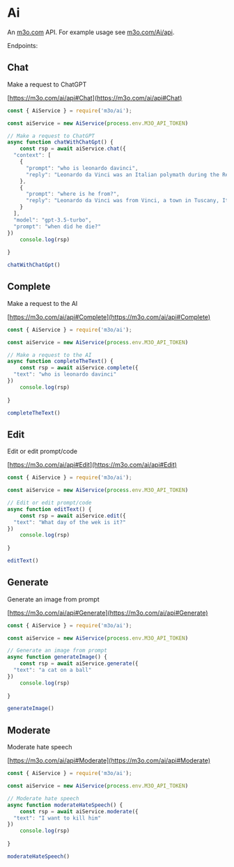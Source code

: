 # Ai

An [m3o.com](https://m3o.com) API. For example usage see [m3o.com/Ai/api](https://m3o.com/Ai/api).

Endpoints:

## Chat

Make a request to ChatGPT


[https://m3o.com/ai/api#Chat](https://m3o.com/ai/api#Chat)

```js
const { AiService } = require('m3o/ai');

const aiService = new AiService(process.env.M3O_API_TOKEN)

// Make a request to ChatGPT
async function chatWithChatGpt() {
	const rsp = await aiService.chat({
  "context": [
    {
      "prompt": "who is leonardo davinci",
      "reply": "Leonardo da Vinci was an Italian polymath during the Renaissance period. He was born in 1452 in Vinci, Italy, and is renowned for his contributions to various fields such as science, engineering, art, and anatomy. Da Vinci's most famous works include the Mona Lisa and The Last Supper. He is often considered one of the greatest artists and thinkers of all time."
    },
    {
      "prompt": "where is he from?",
      "reply": "Leonardo da Vinci was from Vinci, a town in Tuscany, Italy."
    }
  ],
  "model": "gpt-3.5-turbo",
  "prompt": "when did he die?"
})
	console.log(rsp)
	
}

chatWithChatGpt()
```
## Complete

Make a request to the AI


[https://m3o.com/ai/api#Complete](https://m3o.com/ai/api#Complete)

```js
const { AiService } = require('m3o/ai');

const aiService = new AiService(process.env.M3O_API_TOKEN)

// Make a request to the AI
async function completeTheText() {
	const rsp = await aiService.complete({
  "text": "who is leonardo davinci"
})
	console.log(rsp)
	
}

completeTheText()
```
## Edit

Edit or edit prompt/code


[https://m3o.com/ai/api#Edit](https://m3o.com/ai/api#Edit)

```js
const { AiService } = require('m3o/ai');

const aiService = new AiService(process.env.M3O_API_TOKEN)

// Edit or edit prompt/code
async function editText() {
	const rsp = await aiService.edit({
  "text": "What day of the wek is it?"
})
	console.log(rsp)
	
}

editText()
```
## Generate

Generate an image from prompt


[https://m3o.com/ai/api#Generate](https://m3o.com/ai/api#Generate)

```js
const { AiService } = require('m3o/ai');

const aiService = new AiService(process.env.M3O_API_TOKEN)

// Generate an image from prompt
async function generateImage() {
	const rsp = await aiService.generate({
  "text": "a cat on a ball"
})
	console.log(rsp)
	
}

generateImage()
```
## Moderate

Moderate hate speech


[https://m3o.com/ai/api#Moderate](https://m3o.com/ai/api#Moderate)

```js
const { AiService } = require('m3o/ai');

const aiService = new AiService(process.env.M3O_API_TOKEN)

// Moderate hate speech
async function moderateHateSpeech() {
	const rsp = await aiService.moderate({
  "text": "I want to kill him"
})
	console.log(rsp)
	
}

moderateHateSpeech()
```
